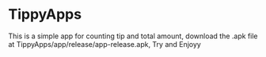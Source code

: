 # TippyApps
This is a simple app for counting tip and total amount,
download the .apk file at TippyApps/app/release/app-release.apk, 
Try and Enjoyy
